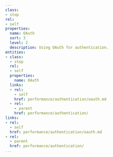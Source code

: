 ```yaml
---
class:
- stop
rel:
- self
properties:
  name: OAuth
  sort: 3
  level: 2
  description: Using OAuth for authentication.
entities:
- class:
  - stop
  rel:
  - self
  properties:
    name: OAuth
  links:
  - rel:
    - self
    href: performance/authentication/oauth.md
  - rel:
    - parent
    href: performance/authentication/
links:
- rel:
  - self
  href: performance/authentication/oauth.md
- rel:
  - parent
  href: performance/authentication/
...
```

